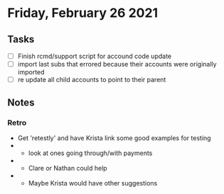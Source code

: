 # Friday, February 26 2021

## Tasks
- [ ] Finish rcmd/support script for accound code update
- [ ] import last subs that errored because their accounts were originally imported
- [ ] re update all child accounts to point to their parent

## Notes
### Retro
* Get 'retestly' and have Krista link some good examples for testing
* * look at ones going through/with payments
* * Clare or Nathan could help
* * Maybe Krista would have other suggestions